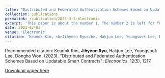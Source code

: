 ```yaml
---
title: "Distributed and Federated Authentication Schemes Based on Updatable Smart Contracts"
collection: publications
permalink: /publication/2023-3-3-electronic
excerpt: 'This paper is about the number 1. The number 2 is left for future work.'
date: 2023-03-03
venue: 'Electronic'
citation: 'Keunok Kim, <b>Jihyeon Ryu</b>, Hakjun Lee, Youngsook Lee, Dongho Won. (2023). "Distributed and Federated Authentication Schemes Based on Updatable Smart Contracts"; <i>Electronics</i>. 12(5), 1217.'
---
```


Recommended citation: Keunok Kim, **Jihyeon Ryu**, Hakjun Lee, Youngsook Lee, Dongho Won. (2023). "Distributed and Federated Authentication Schemes Based on Updatable Smart Contracts"; *Electronics*. 12(5), 1217.

[Download paper here](http://janicejihyeon.github.io/files/2023_electronoics.pdf)
